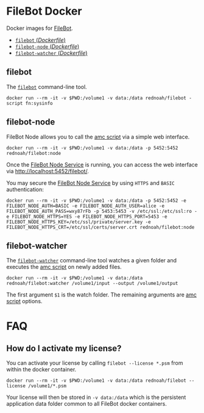 # FileBot Docker

Docker images for [FileBot](https://www.filebot.net/).
- [`filebot` (*Dockerfile*)](https://github.com/filebot/plugins/blob/master/docker/Dockerfile)
- [`filebot-node` (*Dockerfile*)](https://github.com/filebot/plugins/blob/master/docker/Dockerfile.node)
- [`filebot-watcher` (*Dockerfile*)](https://github.com/filebot/plugins/blob/master/docker/Dockerfile.watcher)


## filebot

The [`filebot`](https://www.filebot.net/cli.html) command-line tool.

```
docker run --rm -it -v $PWD:/volume1 -v data:/data rednoah/filebot -script fn:sysinfo
```


## filebot-node

FileBot Node allows you to call the [amc script](https://www.filebot.net/forums/viewtopic.php?f=4&t=215) via a simple web interface.

```
docker run --rm -it -v $PWD:/volume1 -v data:/data -p 5452:5452 rednoah/filebot:node
```

Once the [FileBot Node Service](https://github.com/filebot/filebot-node) is running, you can access the  web interface via [http://localhost:5452/filebot/](http://localhost:5452/filebot/).

You may secure the [FileBot Node Service](https://github.com/filebot/filebot-node) by using `HTTPS` and `BASIC` authentication:
```
docker run --rm -it -v $PWD:/volume1 -v data:/data -p 5452:5452 -e FILEBOT_NODE_AUTH=BASIC -e FILEBOT_NODE_AUTH_USER=alice -e FILEBOT_NODE_AUTH_PASS=wxy87rFb -p 5453:5453 -v /etc/ssl:/etc/ssl:ro -e FILEBOT_NODE_HTTPS=YES -e FILEBOT_NODE_HTTPS_PORT=5453 -e FILEBOT_NODE_HTTPS_KEY=/etc/ssl/private/server.key -e FILEBOT_NODE_HTTPS_CRT=/etc/ssl/certs/server.crt rednoah/filebot:node
```


## filebot-watcher

The [`filebot-watcher`](https://github.com/filebot/plugins/blob/master/docker/filebot-watcher) command-line tool watches a given folder and executes the [amc script](https://www.filebot.net/forums/viewtopic.php?f=4&t=215) on newly added files.

```
docker run --rm -it -v $PWD:/volume1 -v data:/data rednoah/filebot:watcher /volume1/input --output /volume1/output
```

The first argument `$1` is the watch folder. The remaining arguments are [amc script](https://www.filebot.net/forums/viewtopic.php?f=4&t=215) options.


# FAQ


## How do I activate my license?

You can activate your license by calling `filebot --license *.psm` from within the docker container.

```
docker run --rm -it -v $PWD:/volume1 -v data:/data rednoah/filebot --license /volume1/*.psm
```

Your license will then be stored in `-v data:/data` which is the persistent application data folder common to all FileBot docker containers.
